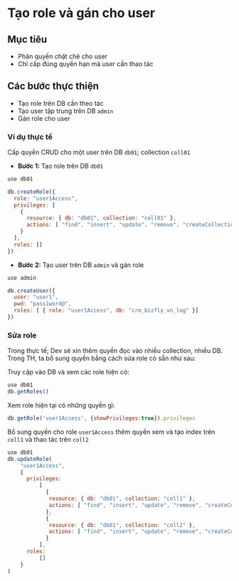 # Tạo role và gán cho user

## Mục tiêu

* Phân quyền chặt chẽ cho user
* Chỉ cấp đúng quyền hạn mà user cần thao tác

## Các bước thực thiện

* Tạo role trên DB cần theo tác
* Tạo user tập trung trên DB `admin`
* Gán role cho user

### Ví dụ thực tế

Cấp quyền CRUD cho một user trên DB `db01`; collection `coll01`

* **Bước 1:** Tạo role trên DB `db01`

```javascript
use db01

db.createRole({
  role: "user1Access",
  privileges: [
    {
      resource: { db: "db01", collection: "coll01" },
      actions: [ "find", "insert", "update", "remove", "createCollection" ]
    }
  ],
  roles: []
})
```

* **Bước 2:** Tạo user trên DB `admin` và gán role

```javascript
use admin

db.createUser({
  user: "user1",
  pwd: "pass1word@",
  roles: [ { role: "user1Access", db: "crm_bizfly_vn_log" }] 
})
```

### Sửa role

Trong thực tế; Dev sẽ xin thêm quyền đọc vào nhiều collection, nhiều DB. Trong TH, ta bổ sung quyền bằng cách sửa role có sẵn như sau:

Truy cập vào DB và xem các role hiện có:

```javascript
use db01
db.getRoles()
```

Xem role hiện tại có những quyền gì:

```javascript
db.getRole('user1Access', {showPrivileges:true}).privileges
```

Bổ sung quyền cho role `user1Access` thêm quyền xem và tạo index trên `coll1` và thao tác trên `coll2`

```javascript
use db01
db.updateRole(
    "user1Access",
    {
      privileges:
          [
            {
             resource: { db: "db01", collection: "coll1" },
             actions: [ "find", "insert", "update", "remove", "createCollection", "createIndex", "listIndexes" ]
            },
            {
             resource: { db: "db01", collection: "coll2" },
             actions: [ "find", "insert", "update", "remove", "createCollection", "createIndex", "listIndexes" ]
            }
          ],
      roles:
          []
    }
)
```

